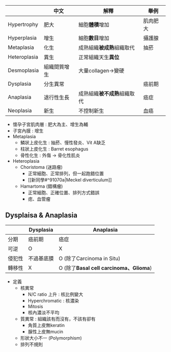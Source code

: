 |              | 中文       | 解釋                     | 舉例     |
|--------------|------------|--------------------------|----------|
| Hypertrophy  | 肥大       | 細胞**體積**增加             | 肌肉肥大 |
| Hyperplasia  | 增生       | 細胞**數目**增加             | 攝護腺   |
| Metaplasia   | 化生       | 成熟組織**被成熟**組織取代   | 抽菸     |
| Heteroplasia | 異生       | 正常組織天生**異位**         |          |
| Desmoplasia | 組織間質增生| 大量collagen->變硬      |          |
| Dysplasia    | 分生異常   |                          | 癌前期   |
| Anaplasia    | 退行性生長 | 成熟組織**被不成熟**組織取代 | 癌症     |
| Neoplasia    | 新生       | 不控制新生               | 血癌     |
- 懷孕子宮肌肉層 : 肥大為主、增生為輔
- 子宮內膜 : 增生
- Metaplasia
	- 鱗狀上皮化生 : 抽菸、慢性發炎、Vit A缺乏
	- 柱狀上皮化生 : Barret esophagus
	- 骨性化生 : 外傷 -> 骨化性肌炎
- Heteroplasia
	- Choristoma (迷路瘤)
		- 正常細胞、正常排列，但一起跑錯位置
		-  [[新同學#^91070a|Meckel diverticulum]]
	- Hamartoma (錯構瘤)
		- 正常細胞、正確位置、排列方式錯誤
		- 痣、血管瘤
## Dysplaisa & Anaplasia
|        | Dysplasia  | Anaplasia              |
|--------|------------|------------------------|
| 分期   | 癌前期     | 癌症                   |
| 可逆   | O          | X                      |
| 侵犯性 | 不過基底膜 | O (除了Carcinoma in Situ)            |
| 轉移性 | X          | O (除了**Basal cell carcinoma、Glioma**) |
- 定義
	- 核異常
		- N/C ratio 上升 : 核比例變大
		- Hyperchromatic : 核濃染
		- Mitosis
		- 核內濃淡不平均
	- 質異常 : 組織該有而沒有，不該有卻有
		- 角質上皮無keratin
		- 腺性上皮無mucin
	- 形狀大小不一 (Polymorphism)
	- 排列不規則